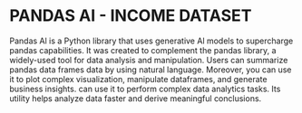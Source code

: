 # PANDAS AI - INCOME DATASET 
Pandas Al is a Python library that uses generative Al models to supercharge pandas capabilities.
It was created to complement the pandas library, a widely-used tool for data analysis and manipulation.
Users can summarize pandas data frames data by using natural language.
Moreover, you can use it to plot complex visualization, manipulate dataframes, and generate business insights.
can use it to perform complex data analytics tasks. Its utility helps analyze data faster and derive meaningful conclusions.
